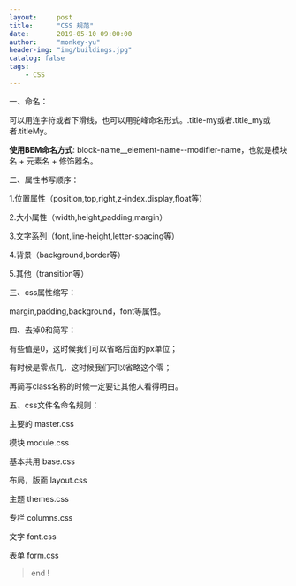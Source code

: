 ```yaml
---
layout:     post
title:      "CSS 规范"
date:       2019-05-10 09:00:00
author:     "monkey-yu"
header-img: "img/buildings.jpg"
catalog: false
tags:
    - CSS
---
```


一、命名：

可以用连字符或者下滑线，也可以用驼峰命名形式。.title-my或者.title_my或者.titleMy。

**使用BEM命名方式**: block-name__element-name--modifier-name，也就是模块名 + 元素名 + 修饰器名。

二、属性书写顺序：

1.位置属性（position,top,right,z-index.display,float等）

2.大小属性（width,height,padding,margin）

3.文字系列（font,line-height,letter-spacing等）

4.背景（background,border等）

5.其他（transition等）

三、css属性缩写：

margin,padding,background，font等属性。

四、去掉0和简写：

有些值是0，这时候我们可以省略后面的px单位；

有时候是零点几，这时候我们可以省略这个零；

再简写class名称的时候一定要让其他人看得明白。

五、css文件名命名规则：

主要的 master.css

模块 module.css

基本共用 base.css

布局，版面 layout.css

主题 themes.css

专栏 columns.css

文字 font.css

表单 form.css

> end !

